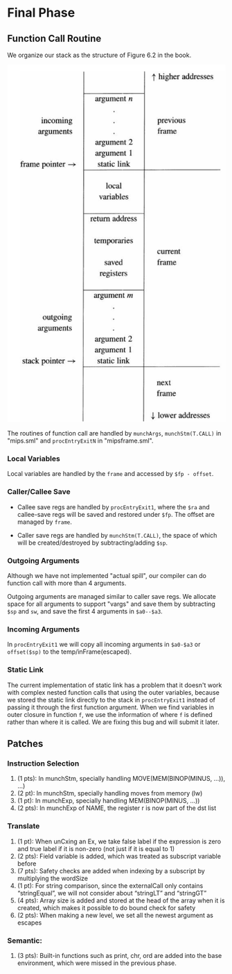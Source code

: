 Final Phase
===

## Function Call Routine
We organize our stack as the structure of Figure 6.2 in the book. 

![stack structure](stack-struct.png) 

The routines of function call are handled by `munchArgs`, `munchStm(T.CALL)` in "mips.sml" and `procEntryExitN` in "mipsframe.sml".

### Local Variables
Local variables are handled by the `frame` and accessed by `$fp - offset`.

### Caller/Callee Save
- Callee save regs are handled by `procEntryExit1`, where the `$ra` and callee-save regs will be saved and restored under `$fp`.
The offset are managed by `frame`.

- Caller save regs are handled by `munchStm(T.CALL)`, the space of which will be created/destroyed by subtracting/adding `$sp`.

### Outgoing Arguments
Although we have not implemented "actual spill", our compiler can do function call with more than 4 arguments.

Outgoing arguments are managed similar to caller save regs.
We allocate space for all arguments to support "vargs" and save them by subtracting `$sp` and `sw`, and save the first 4 arguments in `$a0--$a3`.

### Incoming Arguments
In `procEntryExit1` we will copy all incoming arguments in `$a0-$a3` or `offset($sp)` to the temp/inFrame(escaped).

### Static Link
The current implementation of static link has a problem that it doesn't work with complex nested function calls that using the outer variables, 
because we stored the static link directly to the stack in `procEntryExit1` instead of passing it through the first function argument. When we find variables in outer closure in function `f`, we use the information of where `f` is defined rather than where it is called. We are fixing this bug and will submit it later.

## Patches
### Instruction Selection
1. (1 pts): In munchStm, specially handling MOVE(MEM(BINOP(MINUS, …)), …)
2. (2 pt): In munchStm, specially handling moves from memory (lw)
3. (1 pt): In munchExp, specially handling MEM(BINOP(MINUS, …))
4. (2 pts): In munchExp of NAME, the register r is now part of the dst list

### Translate
1. (1 pt): When unCxing an Ex, we take false label if the expression is zero and true label if it is non-zero (not just if it is equal to 1)
2. (2 pts): Field variable is added, which was treated as subscript variable before
3. (7 pts): Safety checks are added when indexing by a subscript by multiplying the wordSize
4. (1 pt): For string comparison, since the externalCall only contains “stringEqual”, we will not consider about “stringLT” and “stringGT”
5. (4 pts): Array size is added and stored at the head of the array when it is created, which makes it possible to do bound check for safety
6. (2 pts): When making a new level, we set all the newest argument as escapes

### Semantic:
1. (3 pts): Built-in functions such as print, chr, ord are added into the base environment, which were missed in the previous phase.
